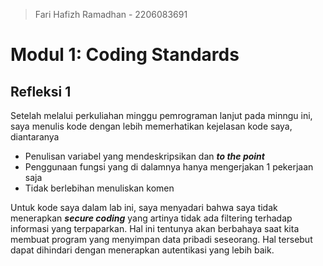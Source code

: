 > Fari Hafizh Ramadhan - 2206083691
 
# Modul 1: Coding Standards

## Refleksi 1

Setelah melalui perkuliahan minggu pemrograman lanjut pada minngu ini, saya menulis kode dengan lebih memerhatikan
kejelasan kode saya, diantaranya

- Penulisan variabel yang mendeskripsikan dan ***to the point***
- Penggunaan fungsi yang di dalamnya hanya mengerjakan 1 pekerjaan saja
- Tidak berlebihan menuliskan komen

Untuk kode saya dalam lab ini, saya menyadari bahwa saya tidak menerapkan ***secure coding*** yang artinya tidak ada 
filtering terhadap informasi yang terpaparkan. Hal ini tentunya akan berbahaya
saat kita membuat program yang menyimpan data pribadi seseorang. Hal tersebut dapat dihindari
dengan menerapkan autentikasi yang lebih baik.